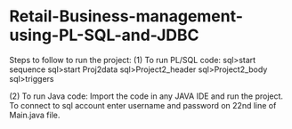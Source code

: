 # Retail-Business-management-using-PL-SQL-and-JDBC

Steps to follow to run the project:
(1) To run PL/SQL code:
	sql>start sequence
	sql>start Proj2data
	sql>Project2_header
	sql>Project2_body
	sql>triggers
  
  (2) To run Java code: 
  Import the code in any JAVA IDE and run the project.
	To connect to sql account enter username and password on 22nd line of Main.java file.
